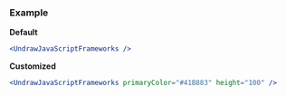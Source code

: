### Example

**Default**
```jsx
<UndrawJavaScriptFrameworks />
```

**Customized**
```jsx
<UndrawJavaScriptFrameworks primaryColor="#41B883" height="100" />
```
